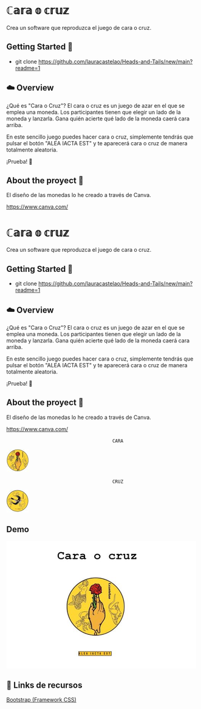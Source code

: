 # ℂ𝕒𝕣𝕒 𝕠 𝕔𝕣𝕦𝕫

Crea un software que reproduzca el juego de cara o cruz.

## Getting Started 💾

- git clone https://github.com/lauracastelao/Heads-and-Tails/new/main?readme=1

## ☁️ Overview

¿Qué es "Cara o Cruz"?
El cara o cruz es un juego de azar en el que se emplea una moneda. Los participantes tienen que elegir un lado de la moneda y lanzarla. Gana quién acierte qué lado de la moneda caerá cara arriba.

En este sencillo juego puedes hacer cara o cruz, simplemente tendrás que pulsar el botón "ALEA IACTA EST" y te aparecerá cara o cruz de manera totalmente aleatoria.

¡Prueba! 👐

## About the proyect 📒

El diseño de las monedas lo he creado a través de Canva.

https://www.canva.com/


# ℂ𝕒𝕣𝕒 𝕠 𝕔𝕣𝕦𝕫

Crea un software que reproduzca el juego de cara o cruz.

## Getting Started 💾

- git clone https://github.com/lauracastelao/Heads-and-Tails/new/main?readme=1

## ☁️ Overview

¿Qué es "Cara o Cruz"?
El cara o cruz es un juego de azar en el que se emplea una moneda. Los participantes tienen que elegir un lado de la moneda y lanzarla. Gana quién acierte qué lado de la moneda caerá cara arriba.

En este sencillo juego puedes hacer cara o cruz, simplemente tendrás que pulsar el botón "ALEA IACTA EST" y te aparecerá cara o cruz de manera totalmente aleatoria.

¡Prueba! 👐

## About the proyect 📒

El diseño de las monedas lo he creado a través de Canva.

https://www.canva.com/

                                           CARA

![Logo](https://raw.githubusercontent.com/lauracastelao/image/main/assets/monedi2.jpg)

                                           CRUZ

![Logo](https://raw.githubusercontent.com/lauracastelao/image/main/assets/monedi1.jpg)

## Demo

![Logo](https://raw.githubusercontent.com/lauracastelao/image/main/copia2.jpg)

## 🔗 Links de recursos

[Bootstrap (Framework CSS)](https://getbootstrap.com/docs/5.0/getting-started/introduction/ "Bootstrap 5")

    
